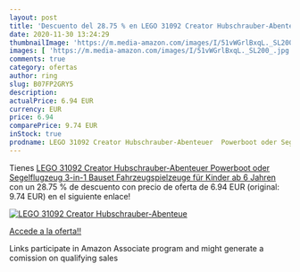 ```yaml
---
layout: post
title: 'Descuento del 28.75 % en LEGO 31092 Creator Hubschrauber-Abenteue'
date: 2020-11-30 13:24:29
thumbnailImage: 'https://m.media-amazon.com/images/I/51vWGrlBxqL._SL200_.jpg'
images: [ 'https://m.media-amazon.com/images/I/51vWGrlBxqL._SL200_.jpg' ]
comments: true
category: ofertas
author: ring
slug: B07FP2GRY5
description:
actualPrice: 6.94 EUR
currency: EUR
price: 6.94
comparePrice: 9.74 EUR
inStock: true
prodname: LEGO 31092 Creator Hubschrauber-Abenteuer  Powerboot oder Segelflugzeug  3-in-1 Bauset  Fahrzeugspielzeuge für Kinder ab 6 Jahren
---
```


Tienes [LEGO 31092 Creator Hubschrauber-Abenteuer  Powerboot oder Segelflugzeug  3-in-1 Bauset  Fahrzeugspielzeuge für Kinder ab 6 Jahren](https://www.amazon.de/dp/B07FP2GRY5/?tag=tolees0ca-21) con un 28.75 % de descuento con precio de oferta de 6.94 EUR (original: 9.74 EUR) en el siguiente enlace!

[![LEGO 31092 Creator Hubschrauber-Abenteue](https://m.media-amazon.com/images/I/51vWGrlBxqL._SL200_.jpg)](https://www.amazon.de/dp/B07FP2GRY5/?tag=tolees0ca-21)

[Accede a la oferta!!](https://www.amazon.de/dp/B07FP2GRY5/?tag=tolees0ca-21)

Links participate in Amazon Associate program and might generate a comission on qualifying sales


